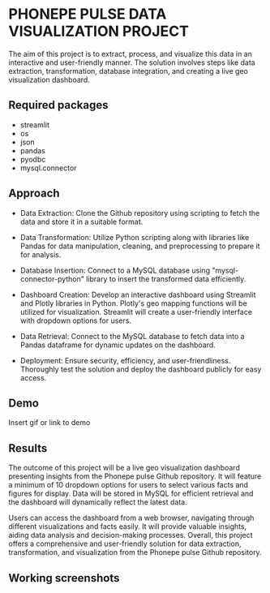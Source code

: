 
# PHONEPE PULSE DATA VISUALIZATION PROJECT

The aim of this project is to extract, process, and visualize this data in an interactive and user-friendly manner. The solution involves steps like data extraction, transformation, database integration, and creating a live geo visualization dashboard.

## Required packages

- streamlit 
-  os
- json
- pandas
- pyodbc
- mysql.connector

## Approach
- Data Extraction:
 Clone the Github repository using scripting to fetch the data and store it in a suitable format.

- Data Transformation:
 Utilize Python scripting along with libraries like Pandas for data manipulation, cleaning, and preprocessing to prepare it for analysis.

- Database Insertion: 
Connect to a MySQL database using "mysql-connector-python" library to insert the transformed data efficiently.

- Dashboard Creation:
 Develop an interactive dashboard using Streamlit and Plotly libraries in Python. Plotly's geo mapping functions will be utilized for visualization. Streamlit will create a user-friendly interface with dropdown options for users.

- Data Retrieval: 
Connect to the MySQL database to fetch data into a Pandas dataframe for dynamic updates on the dashboard.

- Deployment: 
Ensure security, efficiency, and user-friendliness. Thoroughly test the solution and deploy the dashboard publicly for easy access.
## Demo

Insert gif or link to demo


## Results
 The outcome of this project will be a live geo visualization dashboard presenting insights from the Phonepe pulse Github repository. It will feature a minimum of 10 dropdown options for users to select various facts and figures for display. Data will be stored in MySQL for efficient retrieval and the dashboard will dynamically reflect the latest data.

Users can access the dashboard from a web browser, navigating through different visualizations and facts easily. It will provide valuable insights, aiding data analysis and decision-making processes. Overall, this project offers a comprehensive and user-friendly solution for data extraction, transformation, and visualization from the Phonepe pulse Github repository.
## Working screenshots
